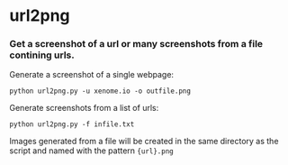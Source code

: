 # url2png
### Get a screenshot of a url or many screenshots from a file contining urls.

Generate a screenshot of a single webpage:
```
python url2png.py -u xenome.io -o outfile.png

```

Generate screenshots from a list of urls:
```
python url2png.py -f infile.txt
```
Images generated from a file will be created in the same directory as the script and named with the pattern `{url}.png`
